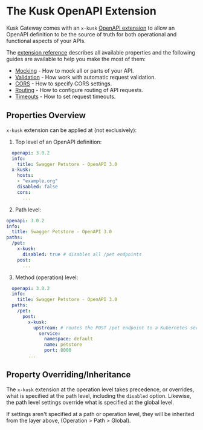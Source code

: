# The Kusk OpenAPI Extension

Kusk Gateway comes with an `x-kusk` [OpenAPI extension](https://swagger.io/specification/#specification-extensions) to allow
an OpenAPI definition to be the source of truth for both operational and functional aspects of your APIs.

The [extension reference](../extension) describes all available properties and the following guides are 
available to help you make the most of them:

- [Mocking](mocking.md) - How to mock all or parts of your API.
- [Validation](validation.md) - How work with automatic request validation.
- [CORS](cors.md) - How to specify CORS settings.
- [Routing](routing.md) - How to configure routing of API requests.
- [Timeouts](timeouts.md) - How to set request timeouts.

## **Properties Overview**

`x-kusk` extension can be applied at (not exclusively):

1. Top level of an OpenAPI definition:
```yaml
  openapi: 3.0.2
  info:
    title: Swagger Petstore - OpenAPI 3.0
  x-kusk:
    hosts:
    - "example.org"
    disabled: false
    cors:
      ...
```

2. Path level:
```yaml
openapi: 3.0.2
info:
  title: Swagger Petstore - OpenAPI 3.0
paths:
  /pet:
    x-kusk:
      disabled: true # disables all /pet endpoints
    post:
      ...
```

3. Method (operation) level:
```yaml
  openapi: 3.0.2
  info:
    title: Swagger Petstore - OpenAPI 3.0
  paths:
    /pet:
      post:
        x-kusk:
          upstream: # routes the POST /pet endpoint to a Kubernetes service
            service:
              namespace: default
              name: petstore
              port: 8000
        ...
```

## **Property Overriding/Inheritance**

The `x-kusk` extension at the operation level takes precedence, or overrides, what is specified at the path level, including the `disabled` option.
Likewise, the path level settings override what is specified at the global level.

If settings aren't specified at a path or operation level, they will be inherited from the layer above, (Operation > Path > Global).
